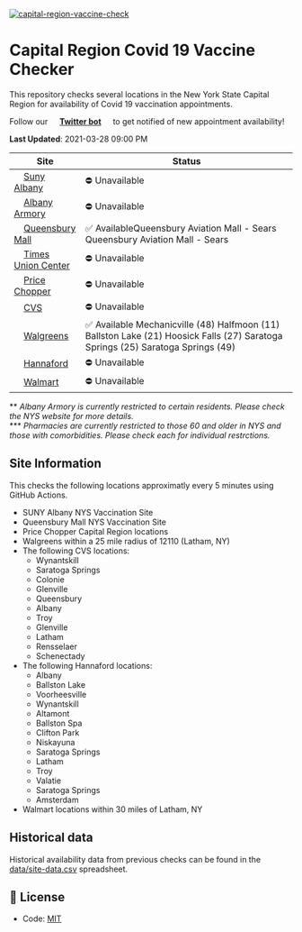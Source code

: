 [![capital-region-vaccine-check](https://github.com/CapitalRegionVaccine/CapitalRegionVaccine/actions/workflows/sites-check.yml/badge.svg)](https://github.com/CapitalRegionVaccine/CapitalRegionVaccine/actions/workflows/sites-check.yml)

# Capital Region Covid 19 Vaccine Checker

This repository checks several locations in the New York State Capital Region for availability of Covid 19 vaccination appointments.

Follow our <img alt="" src="https://favicons.githubusercontent.com/www.twitter.com" height="13"> **[Twitter bot](https://twitter.com/RegionVaccine)** <img alt="" src="https://favicons.githubusercontent.com/www.twitter.com" height="13"> to get notified of new appointment availability!

<!--start: status pages-->
**Last Updated**: 2021-03-28 09:00 PM

| Site                | Status         |
| ------------------- | -------------- |
| <img alt="" src="https://favicons.githubusercontent.com/am-i-eligible.covid19vaccine.health.ny.gov" height="13"> [Suny Albany](https://am-i-eligible.covid19vaccine.health.ny.gov/)      | :no_entry: Unavailable    |
| <img alt="" src="https://favicons.githubusercontent.com/am-i-eligible.covid19vaccine.health.ny.gov" height="13"> [Albany Armory](https://am-i-eligible.covid19vaccine.health.ny.gov/)    | :no_entry: Unavailable    |
| <img alt="" src="https://favicons.githubusercontent.com/am-i-eligible.covid19vaccine.health.ny.gov" height="13"> [Queensbury Mall](https://am-i-eligible.covid19vaccine.health.ny.gov/)    | :white_check_mark: AvailableQueensbury Aviation Mall - Sears Queensbury Aviation Mall - Sears       |
| <img alt="" src="https://favicons.githubusercontent.com/am-i-eligible.covid19vaccine.health.ny.gov" height="13"> [Times Union Center](https://apps2.health.ny.gov/doh2/applinks/cdmspr/2/counties?DateID=BBF046E734D3128CE0530A6C7C165A0F)| :no_entry: Unavailable    |
| <img alt="" src="https://favicons.githubusercontent.com/www.pricechopper.com" height="13"> [Price Chopper](https://www.pricechopper.com/covidvaccine/new-york/)     | :no_entry: Unavailable    |
| <img alt="" src="https://favicons.githubusercontent.com/www.cvs.com" height="13"> [CVS](https://www.cvs.com/immunizations/covid-19-vaccine)               | :no_entry: Unavailable    |
| <img alt="" src="https://favicons.githubusercontent.com/www.walgreens.com" height="13"> [Walgreens](https://www.walgreens.com/findcare/vaccination/covid-19/location-screening)         | :white_check_mark: Available Mechanicville (48) Halfmoon (11) Ballston Lake (21) Hoosick Falls (27) Saratoga Springs (25) Saratoga Springs (49)       |
| <img alt="" src="https://favicons.githubusercontent.com/www.hannaford.com" height="13"> [Hannaford](https://www.hannaford.com/pharmacy/covid-19-vaccine)         | :no_entry: Unavailable    |
| <img alt="" src="https://favicons.githubusercontent.com/www.walmart.com" height="13"> [Walmart](https://www.walmart.com/pharmacy/clinical-services/immunization/scheduled?imzType=covid&r=yes)         | :no_entry: Unavailable    |
<!--end: status pages-->

\*\* *Albany Armory is currently restricted to certain residents.  Please check the NYS website for more details.*  
\*\*\* *Pharmacies are currently restricted to those 60 and older in NYS and those with comorbidities.  Please check each for individual restrctions.*

## Site Information

This checks the following locations approximatly every 5 minutes using GitHub Actions.

* SUNY Albany NYS Vaccination Site
* Queensbury Mall NYS Vaccination Site
* Price Chopper Capital Region locations
* Walgreens within a 25 mile radius of 12110 (Latham, NY)
* The following CVS locations:
  * Wynantskill
  * Saratoga Springs
  * Colonie
  * Glenville
  * Queensbury
  * Albany
  * Troy
  * Glenville
  * Latham
  * Rensselaer
  * Schenectady
* The following Hannaford locations:
  * Albany
  * Ballston Lake
  * Voorheesville
  * Wynantskill
  * Altamont
  * Ballston Spa
  * Clifton Park
  * Niskayuna
  * Saratoga Springs
  * Latham
  * Troy
  * Valatie
  * Saratoga Springs
  * Amsterdam
* Walmart locations within 30 miles of Latham, NY

## Historical data

Historical availability data from previous checks can be found in the [data/site-data.csv](data/site-data.csv) spreadsheet.

## 📄 License

- Code: [MIT](./LICENSE)

